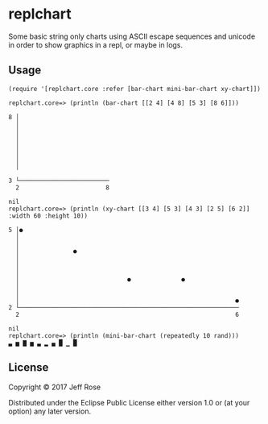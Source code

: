 # replchart

Some basic string only charts using ASCII escape sequences and unicode in order
to show graphics in a repl, or maybe in logs.

## Usage

```
(require '[replchart.core :refer [bar-chart mini-bar-chart xy-chart]])

replchart.core=> (println (bar-chart [[2 4] [4 8] [5 3] [8 6]]))

8 │
  │
  │
  │
  │
  │
  │
  │

3 └─────────────────────────
  2                        8

nil
replchart.core=> (println (xy-chart [[3 4] [5 3] [4 3] [2 5] [6 2]] :width 60 :height 10))

5 │●
  │
  │
  │               ●
  │
  │
  │
  │                              ●              ●
  │
  │
  │                                                            ●
2 └─────────────────────────────────────────────────────────────
  2                                                            6

nil
replchart.core=> (println (mini-bar-chart (repeatedly 10 rand)))
▃ ▅ ▇ ▅ ▃ ▂ ▄ █ ▁ █

```
## License

Copyright © 2017 Jeff Rose

Distributed under the Eclipse Public License either version 1.0 or (at
your option) any later version.
